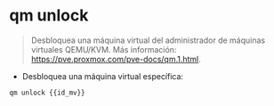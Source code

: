 # qm unlock

> Desbloquea una máquina virtual del administrador de máquinas virtuales QEMU/KVM.
> Más información: <https://pve.proxmox.com/pve-docs/qm.1.html>.

- Desbloquea una máquina virtual específica:

`qm unlock {{id_mv}}`
